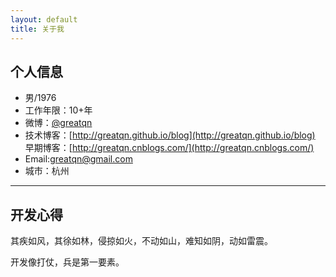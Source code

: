 ```yaml
---
layout: default
title: 关于我
---
```


## 个人信息

 - 男/1976
 - 工作年限：10+年
 - 微博：[@greatqn](http://weibo.com/greatqn)
 - 技术博客：[http://greatqn.github.io/blog](http://greatqn.github.io/blog)  早期博客：[http://greatqn.cnblogs.com/](http://greatqn.cnblogs.com/)
 - Email:greatqn@gmail.com
 - 城市：杭州

---

## 开发心得

其疾如风，其徐如林，侵掠如火，不动如山，难知如阴，动如雷震。

开发像打仗，兵是第一要素。


